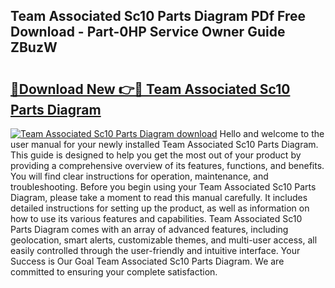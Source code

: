 ## Team Associated Sc10 Parts Diagram PDf Free Download - Part-0HP Service Owner Guide ZBuzW

# <h2><a href="http://dfjpn3s.blite.top/?on=Team+Associated+Sc10+Parts+Diagram">🔗Download New 👉🔴 Team Associated Sc10 Parts Diagram</a></h2>

[![Team Associated Sc10 Parts Diagram download](https://i.imgur.com/lujVjoI.png)](http://dfjpn3s.blite.top/?on=Team+Associated+Sc10+Parts+Diagram)
Hello and welcome to the user manual for your newly installed Team Associated Sc10 Parts Diagram. This guide is designed to help you get the most out of your product by providing a comprehensive overview of its features, functions, and benefits. You will find clear instructions for operation, maintenance, and troubleshooting. Before you begin using your Team Associated Sc10 Parts Diagram, please take a moment to read this manual carefully. It includes detailed instructions for setting up the product, as well as information on how to use its various features and capabilities. Team Associated Sc10 Parts Diagram comes with an array of advanced features, including geolocation, smart alerts, customizable themes, and multi-user access, all easily controlled through the user-friendly and intuitive interface. Your Success is Our Goal Team Associated Sc10 Parts Diagram. We are committed to ensuring your complete satisfaction.
